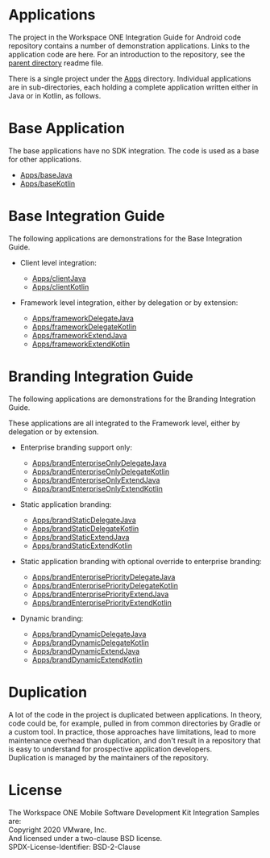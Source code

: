 # Applications
The project in the Workspace ONE Integration Guide for Android code repository
contains a number of demonstration applications. Links to the application code
are here. For an introduction to the repository, see the [parent directory](..)
readme file.

There is a single project under the [Apps](../Apps) directory. Individual
applications are in sub-directories, each holding a complete application written
either in Java or in Kotlin, as follows.

# Base Application
The base applications have no SDK integration. The code is used as a base for
other applications.

-   [Apps/baseJava](../Apps/baseJava)
-   [Apps/baseKotlin](../Apps/baseKotlin)

# Base Integration Guide
The following applications are demonstrations for the Base Integration Guide.

-   Client level integration:
    -   [Apps/clientJava](../Apps/clientJava)
    -   [Apps/clientKotlin](../Apps/clientKotlin)

-   Framework level integration, either by delegation or by extension:
    -   [Apps/frameworkDelegateJava](../Apps/frameworkDelegateJava)
    -   [Apps/frameworkDelegateKotlin](../Apps/frameworkDelegateKotlin)
    -   [Apps/frameworkExtendJava](../Apps/frameworkExtendJava)
    -   [Apps/frameworkExtendKotlin](../Apps/frameworkExtendKotlin)

# Branding Integration Guide
The following applications are demonstrations for the Branding Integration
Guide.

These applications are all integrated to the Framework level, either by
delegation or by extension.

-   Enterprise branding support only:
    -   [Apps/brandEnterpriseOnlyDelegateJava](../Apps/brandEnterpriseOnlyDelegateJava)
    -   [Apps/brandEnterpriseOnlyDelegateKotlin](../Apps/brandEnterpriseOnlyDelegateKotlin)
    -   [Apps/brandEnterpriseOnlyExtendJava](../Apps/brandEnterpriseOnlyExtendJava)
    -   [Apps/brandEnterpriseOnlyExtendKotlin](../Apps/brandEnterpriseOnlyExtendKotlin)

-   Static application branding:
    -   [Apps/brandStaticDelegateJava](../Apps/brandStaticDelegateJava)
    -   [Apps/brandStaticDelegateKotlin](../Apps/brandStaticDelegateKotlin)
    -   [Apps/brandStaticExtendJava](../Apps/brandStaticExtendJava)
    -   [Apps/brandStaticExtendKotlin](../Apps/brandStaticExtendKotlin)

-   Static application branding with optional override to enterprise branding:
    -   [Apps/brandEnterprisePriorityDelegateJava](../Apps/brandEnterprisePriorityDelegateJava)
    -   [Apps/brandEnterprisePriorityDelegateKotlin](../Apps/brandEnterprisePriorityDelegateKotlin)
    -   [Apps/brandEnterprisePriorityExtendJava](../Apps/brandEnterprisePriorityExtendJava)
    -   [Apps/brandEnterprisePriorityExtendKotlin](../Apps/brandEnterprisePriorityExtendKotlin)

-   Dynamic branding:
    -   [Apps/brandDynamicDelegateJava](../Apps/brandDynamicDelegateJava)
    -   [Apps/brandDynamicDelegateKotlin](../Apps/brandDynamicDelegateKotlin)
    -   [Apps/brandDynamicExtendJava](../Apps/brandDynamicExtendJava)
    -   [Apps/brandDynamicExtendKotlin](../Apps/brandDynamicExtendKotlin)

# Duplication
A lot of the code in the project is duplicated between applications. In theory,
code could be, for example, pulled in from common directories by Gradle or a
custom tool. In practice, those approaches have limitations, lead to more
maintenance overhead than duplication, and don't result in a repository that is
easy to understand for prospective application developers.  
Duplication is managed by the maintainers of the repository.

# License
The Workspace ONE Mobile Software Development Kit Integration Samples are:  
Copyright 2020 VMware, Inc.  
And licensed under a two-clause BSD license.  
SPDX-License-Identifier: BSD-2-Clause